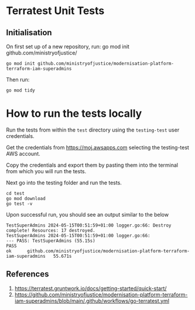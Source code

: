 # Terratest Unit Tests

## Initialisation

On first set up of a new repository, run: go mod init github.com/ministryofjustice/<repo-name>

```shell
go mod init github.com/ministryofjustice/modernisation-platform-terraform-iam-superadmins
```

Then run:

```shell
go mod tidy
```

# How to run the tests locally

Run the tests from within the `test` directory using the `testing-test` user credentials.

Get the credentials from https://moj.awsapps.com selecting the testing-test AWS account.

Copy the credentials and export them by pasting them into the terminal from which you will run the tests.

Next go into the testing folder and run the tests.

```shell
cd test
go mod download
go test -v
```

Upon successful run, you should see an output similar to the below

```shell
TestSuperAdmins 2024-05-15T00:51:59+01:00 logger.go:66: Destroy complete! Resources: 17 destroyed.
TestSuperAdmins 2024-05-15T00:51:59+01:00 logger.go:66:
--- PASS: TestSuperAdmins (55.15s)
PASS
ok      github.com/ministryofjustice/modernisation-platform-terraform-iam-superadmins   55.671s
```

## References

1. https://terratest.gruntwork.io/docs/getting-started/quick-start/
2. https://github.com/ministryofjustice/modernisation-platform-terraform-iam-superadmins/blob/main/.github/workflows/go-terratest.yml
